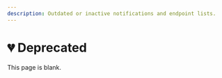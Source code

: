 ```yaml
---
description: Outdated or inactive notifications and endpoint lists.
---
```


# 💔 Deprecated

This page is blank.
